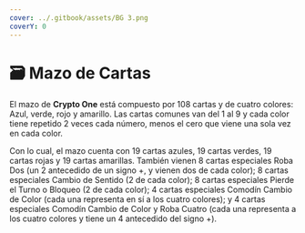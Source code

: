 ```yaml
---
cover: ../.gitbook/assets/BG 3.png
coverY: 0
---
```


# 🗃 Mazo de Cartas

El mazo de **Crypto One** está compuesto por 108 cartas y  de cuatro colores: Azul, verde, rojo y amarillo. Las cartas comunes van del 1 al 9 y cada color tiene repetido 2 veces cada número, menos el cero que viene una sola vez en cada color.

Con lo cual, el mazo cuenta con 19 cartas azules, 19 cartas verdes, 19 cartas rojas y 19 cartas amarillas. También vienen 8 cartas especiales Roba Dos (un 2 antecedido de un signo +, y vienen dos de cada color); 8 cartas especiales Cambio de Sentido (2 de cada color); 8 cartas especiales Pierde el Turno o Bloqueo (2 de cada color); 4 cartas especiales Comodín Cambio de Color (cada una representa en sí a los cuatro colores); y 4 cartas especiales Comodín Cambio de Color y Roba Cuatro (cada una representa a los cuatro colores y tiene un 4 antecedido del signo +).
